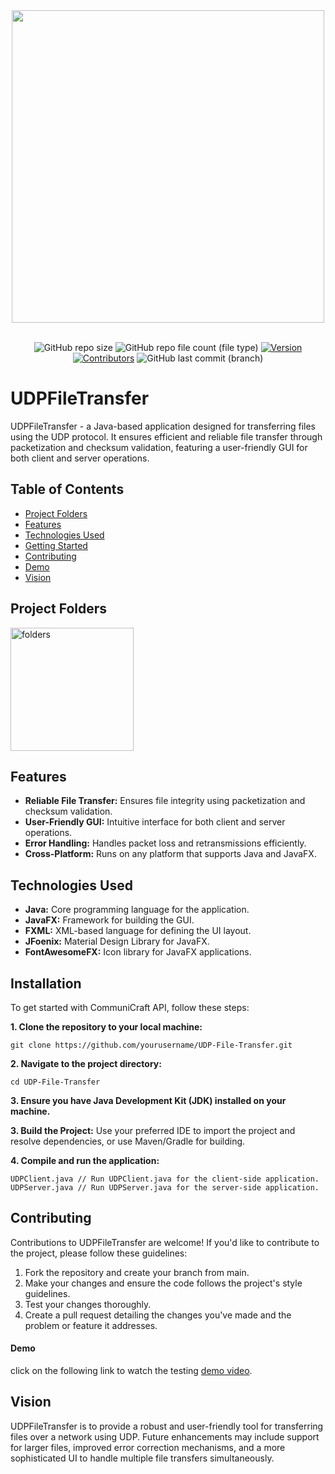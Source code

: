 <div align="center">
  <img src="https://github.com/yazansedih/UDP-File-Transfer/assets/137224224/fbaaa50f-6fa3-4332-a602-167a77932729" width=500px/>
  <br />
  <br />


 ![GitHub repo size](https://img.shields.io/github/repo-size/yazansedih/UDP-File-Transfer) 
 ![GitHub repo file count (file type)](https://img.shields.io/github/directory-file-count/yazansedih/UDP-File-Transfer) 
 [![Version](https://img.shields.io/badge/version-v1.0.0-blue)](https://github.com/yazansedih/UDP-File-Transfer/releases/tag/v1.0.0)
 [![Contributors](https://img.shields.io/github/contributors/yazansedih/UDP-File-Transfer)](https://github.com/yazansedih/UDP-File-Transfer/graphs/contributors)
 ![GitHub last commit (branch)](https://img.shields.io/github/last-commit/yazansedih/UDP-File-Transfer/main)
 
</div>  

<h1>UDPFileTransfer</h1>
UDPFileTransfer - a Java-based application designed for transferring files using the UDP protocol. It ensures efficient and reliable file transfer through packetization and checksum validation, featuring a user-friendly GUI for both client and server operations.

## Table of Contents

- [Project Folders](#project-folders)
- [Features](#features)
- [Technologies Used](#technologies-used)
- [Getting Started](#installation)
- [Contributing](#contributing)
- [Demo](#demo)
- [Vision](#vision)

## Project Folders

<img width="197" alt="folders" src="https://github.com/yazansedih/UDP-File-Transfer/assets/137224224/cd1c0ce0-7383-46bf-a0e4-ca6ff320b9b0">

## Features

- **Reliable File Transfer:** Ensures file integrity using packetization and checksum validation.
- **User-Friendly GUI:** Intuitive interface for both client and server operations.
- **Error Handling:** Handles packet loss and retransmissions efficiently.
- **Cross-Platform:** Runs on any platform that supports Java and JavaFX.

## Technologies Used

- **Java:** Core programming language for the application.
- **JavaFX:** Framework for building the GUI.
- **FXML:** XML-based language for defining the UI layout.
- **JFoenix:** Material Design Library for JavaFX.
- **FontAwesomeFX:** Icon library for JavaFX applications.

## Installation

To get started with CommuniCraft API, follow these steps:

**1. Clone the repository to your local machine:**

```
git clone https://github.com/yourusername/UDP-File-Transfer.git
```

**2. Navigate to the project directory:**

```
cd UDP-File-Transfer
```

**3. Ensure you have Java Development Kit (JDK) installed on your machine.**

**3. Build the Project:** Use your preferred IDE to import the project and resolve dependencies, or use Maven/Gradle for building.
   
**4. Compile and run the application:**

```
UDPClient.java // Run UDPClient.java for the client-side application.
UDPServer.java // Run UDPServer.java for the server-side application.
```

## Contributing
Contributions to UDPFileTransfer are welcome! If you'd like to contribute to the project, please follow these guidelines:

1. Fork the repository and create your branch from main.
2. Make your changes and ensure the code follows the project's style guidelines.
3. Test your changes thoroughly.
4. Create a pull request detailing the changes you've made and the problem or feature it addresses.

#### Demo 

click on the following link to watch the testing [demo video]().

## Vision
UDPFileTransfer is to provide a robust and user-friendly tool for transferring files over a network using UDP. Future enhancements may include support for larger files, improved error correction mechanisms, and a more sophisticated UI to handle multiple file transfers simultaneously.
